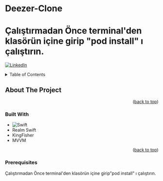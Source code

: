 # Deezer-Clone

# Çalıştırmadan Önce terminal'den klasörün içine girip "pod install" ı çalıştırın.


<a name="readme-top"></a>

[![LinkedIn][linkedin-shield]][linkedin-url]

<!-- TABLE OF CONTENTS -->
<details>
  <summary>Table of Contents</summary>
  <ol>
    <li>
      <a href="#about-the-project">About The Project</a>
      <ul>
        <li><a href="#built-with">Built With</a></li>
      </ul>
    </li>
    <li>
      <a href="#getting-started">Getting Started</a>
      <ul>
        <li><a href="#prerequisites">Prerequisites</a></li>
      </ul>
    </li>
    <li><a href="#roadmap">Roadmap</a></li>
  </ol>
</details>

<!-- ABOUT THE PROJECT -->
## About The Project


<p align="right">(<a href="#readme-top">back to top</a>)</p>

### Built With

* ![Swift](https://img.shields.io/badge/swift-F54A2A?style=for-the-badge&logo=swift&logoColor=white)
* Realm Swift
* KingFisher
* MVVM
<p align="right">(<a href="#readme-top">back to top</a>)</p>

### Prerequisites

Çalıştırmadan Önce terminal'den klasörün içine girip"pod install" ı çalıştırın.


[linkedin-shield]: https://img.shields.io/badge/-LinkedIn-black.svg?style=for-the-badge&logo=linkedin&colorB=555
[linkedin-url]: https://www.linkedin.com/in/mehmet-kaan-84970b180/
